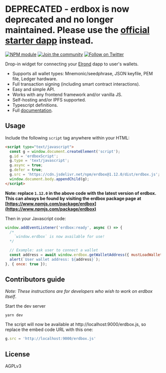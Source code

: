 # DEPRECATED - erdbox is now deprecated and no longer maintained. Please use the [official starter dapp](https://github.com/ElrondNetwork/starter-dapp) instead.

[![NPM module](https://badge.fury.io/js/erdbox.svg)](https://badge.fury.io/js/erdbox)
[![Join the community](https://img.shields.io/badge/Chat%20on-Telegram-brightgreen.svg?color=0088cc)](https://t.me/erdDEV)
[![Follow on Twitter](https://img.shields.io/twitter/url/http/shields.io.svg?style=social&label=Follow&maxAge=2592000)](https://twitter.com/erd_dev)

Drop-in widget for connecting your [Elrond](https://elrond.com) dapp to user's wallets.

* Supports all wallet types: Mnemonic/seedphrase, JSON keyfile, PEM file, Ledger hardware.
* Full transaction signing (including smart contract interactions).
* Easy and simple API.
* Works with any frontend framework and/or vanilla JS.
* Self-hosting and/or IPFS supported.
* Typescript definitions.
* Full [documentation](https://github.com/erdDEVcode/erdbox/blob/master/docs/guide.md).

## Usage

Include the following `script` tag anywhere within your HTML:

```html
<script type="text/javascript">
  const g = window.document.createElement('script');
  g.id = 'erdboxScript';
  g.type = 'text/javascript';
  g.async = true;
  g.defer = true;
  g.src = 'https://cdn.jsdelivr.net/npm/erdbox@1.12.0/dist/erdbox.js';
  window.document.body.appendChild(g);
</script>
```

**Note: replace `1.12.0` in the above code with the latest version of erdbox. This can always be found by visiting the erdbox package page at [https://www.npmjs.com/package/erdbox](https://www.npmjs.com/package/erdbox)**

Then in your Javascript code:

```js
window.addEventListener('erdbox:ready', async () => {
  /*
    `window.erdbox` is now available for use!
  */

  // Example: ask user to connect a wallet
  const address = await window.erdbox.getWalletAddress({ mustLoadWallet: true });
  alert(`User wallet address: ${address}`);
}, { once: true });
```

## Contributors guide

_Note: These instructions are for developers who wish to work on erdbox itself_.

Start the dev server

```shell
yarn dev
```

The script will now be available at http://localhost:9000/erdbox.js, so replace the embed code URL with this one:

```js
g.src = 'http://localhost:9000/erdbox.js'
```

## License

AGPLv3
